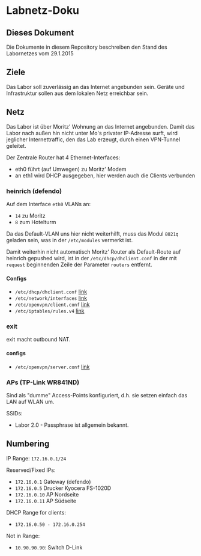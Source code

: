 # Labnetz-Doku #

## Dieses Dokument ##

Die Dokumente in diesem Repository beschreiben den Stand des Labornetzes vom 29.1.2015

## Ziele ##

Das Labor soll zuverlässig an das Internet angebunden sein. Geräte und Infrastruktur sollen aus dem lokalen Netz erreichbar sein.

## Netz ##

Das Labor ist über Moritz' Wohnung an das Internet angebunden. Damit das Labor nach außen hin nicht unter Mo's privater IP-Adresse surft, wird jeglicher Internettraffic, den das Lab erzeugt, durch einen VPN-Tunnel geleitet.

Der Zentrale Router hat 4 Ethernet-Interfaces:
  * eth0 führt (auf Umwegen) zu Moritz' Modem
  * an eth1 wird DHCP ausgegeben, hier werden auch die Clients verbunden

### heinrich (defendo) ###

Auf dem Interface `eth0` VLANs an:
  * `14` zu Moritz
  * `8` zum Hotelturm

Da das Default-VLAN uns hier nicht weiterhilft, muss das Modul `8021q` geladen sein, was in der `/etc/modules` vermerkt ist.

Damit weiterhin nicht automatisch Moritz' Router als Default-Route auf heinrich gepushed wird, ist in der `/etc/dhcp/dhclient.conf` in der mit `request` beginnenden Zeile der Parameter `routers` entfernt.

#### Configs ####

  * `/etc/dhcp/dhclient.conf` [link](heinrich/etc/dhcp/dhclient.conf)
  * `/etc/network/interfaces` [link](heinrich/etc/network/interfaces)
  * `/etc/openvpn/client.conf` [link](heinrich/etc/openvpn/client.conf)
  * `/etc/iptables/rules.v4` [link](heinrich/etc/iptables/rules.v4)

### exit ###

exit macht outbound NAT.

#### configs ####

  * `/etc/openvpn/server.conf` [link](exit/etc/openvpn/server.conf)

### APs (TP-Link WR841ND) ###

Sind als "dumme" Access-Points konfiguriert, d.h. sie setzen einfach das LAN auf WLAN um.

SSIDs:
  * Labor 2.0 - Passphrase ist allgemein bekannt.


## Numbering ##

IP Range: `172.16.0.1/24`

Reserved/Fixed IPs:
  * `172.16.0.1` Gateway (defendo)
  * `172.16.0.5` Drucker Kyocera FS-1020D
  * `172.16.0.10` AP Nordseite
  * `172.16.0.11` AP Südseite

DHCP Range for clients:
  * `172.16.0.50 - 172.16.0.254`
 
Not in Range:
  * `10.90.90.90`: Switch D-Link
